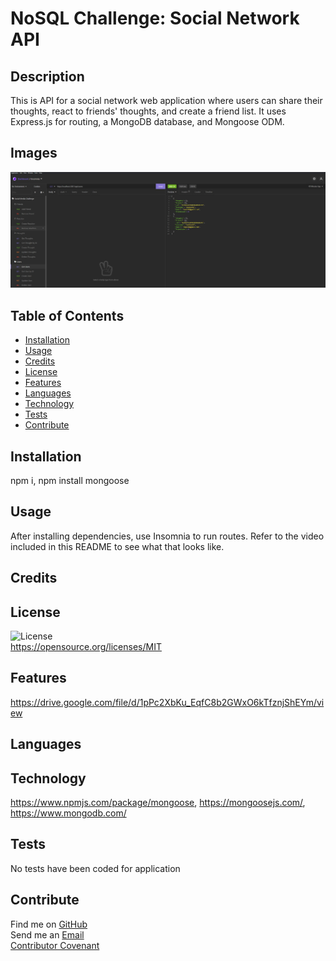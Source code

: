 
  # NoSQL Challenge: Social Network API

  ## **Description**
  This is API for a social network web application where users can share their thoughts, react to friends' thoughts, and create a friend list. It uses Express.js for routing, a MongoDB database, and Mongoose ODM.

  ## **Images**
  ![Image of Insomnia](assets/images/capture.jpg)
  
  ## **Table of Contents**
  
  * [Installation](#dependencies)
  * [Usage](#usage)
  * [Credits](#credits)
  * [License](#license)
  * [Features](#features)
  * [Languages](#languages)
  * [Technology](#technology)
  * [Tests](#tests)
  * [Contribute](#contribute)
  
  ## **Installation**
  npm i, npm install mongoose

  ## **Usage**
  After installing dependencies, use Insomnia to run routes. Refer to the video included in this README to see what that looks like.

  ## **Credits**
  

  ## **License**
  ![License](https://img.shields.io/badge/License-MIT-orange?style=plastic&logo=appveyor.svg)
  <br>
  https://opensource.org/licenses/MIT
  <br>

  ## **Features**
  https://drive.google.com/file/d/1pPc2XbKu_EqfC8b2GWxO6kTfznjShEYm/view

  ## **Languages**
  

  ## **Technology**
  https://www.npmjs.com/package/mongoose, https://mongoosejs.com/, https://www.mongodb.com/

  ## **Tests**
  No tests have been coded for application

  ## **Contribute**
  Find me on [GitHub](https://www.github.com/mattbisbee)
  <br>
  Send me an [Email](mailto:aldhelm7@gmail.com)
  <br>
  [Contributor Covenant](https://www.contributor-covenant.org/)
